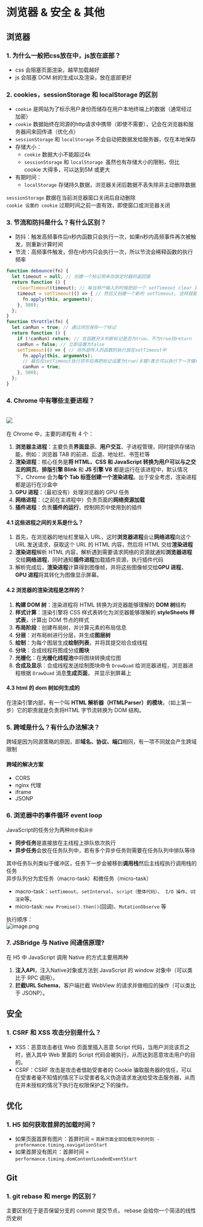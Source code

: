 # 浏览器 &amp; 安全 &amp; 其他

## 浏览器
### 1. 为什么一般把css放在<head></head>中，js放在<body>底部？

- css 会阻塞页面渲染，越早加载越好
- js 会阻塞 DOM 树的生成以及渲染，放在底部更好

### 2. cookies，sessionStorage 和 localStorage 的区别

- `cookie` 是网站为了标示用户身份而储存在用户本地终端上的数据（通常经过加密）
- `cookie` 数据始终在同源的http请求中携带（即使不需要），记会在浏览器和服务器间来回传递（优化点）
- `sessionStorage` 和 `localStorage` 不会自动把数据发给服务器，仅在本地保存
- 存储大小：
   - `cookie` 数据大小不能超过4k
   - `sessionStorage` 和 `localStorage `虽然也有存储大小的限制，但比 cookie 大得多，可以达到5M 或更大
- 有期时间：
   - `localStorage` 存储持久数据，浏览器关闭后数据不丢失除非主动删除数据

`sessionStorage` 数据在当前浏览器窗口关闭后自动删除<br />`cookie 设置的 cookie` 过期时间之前一直有效，即使窗口或浏览器关闭

### 3. 节流和防抖是什么？有什么区别？

- 防抖：触发高频事件后n秒内函数只会执行一次，如果n秒内高频事件再次被触发，则重新计算时间
- 节流：高频事件触发，但在n秒内只会执行一次，所以节流会稀释函数的执行频率

```javascript
function debounce(fn) {
  let timeout = null; // 创建一个标记用来存放定时器的返回值
  return function () {
    clearTimeout(timeout); // 每当用户输入的时候把前一个 setTimeout clear 掉
    timeout = setTimeout(() => { // 然后又创建一个新的 setTimeout, 这样就能保证输入字符后的 interval 间隔内如果还有字符输入的话，就不会执行 fn 函数
      fn.apply(this, arguments);
    }, 500);
  };
}
function throttle(fn) {
  let canRun = true; // 通过闭包保存一个标记
  return function () {
    if (!canRun) return; // 在函数开头判断标记是否为true，不为true则return
    canRun = false; // 立即设置为false
    setTimeout(() => { // 将外部传入的函数的执行放在setTimeout中
      fn.apply(this, arguments);
      // 最后在setTimeout执行完毕后再把标记设置为true(关键)表示可以执行下一次循环了。当定时器没有执行的时候标记永远是false，在开头被return掉
      canRun = true;
    }, 500);
  };
}
```

### 4. Chrome 中有哪些主要进程？

<br />![](https://cdn.nlark.com/yuque/0/2021/jpeg/2637095/1610263364905-a75c9099-9ba6-45bb-b771-30257ecdaa26.jpeg#align=left&display=inline&height=956&margin=%5Bobject%20Object%5D&originHeight=956&originWidth=2208&size=0&status=done&style=none&width=2208)<br />
<br />在 Chrome 中，主要的进程有 4 个：

1. **浏览器主进程**：主要负责**界面显示**、**用户交互**、子进程管理，同时提供存储功能，例如：浏览器 TAB 的前进、后退、地址栏、书签栏等
1. **渲染进程**：核心任务是**将 HTML、CSS 和 JavaScript 转换为用户可以与之交互的网页**。**排版引擎 Blink** 和 **JS 引擎 V8** 都是运行在该进程中，默认情况下，Chrome 会为**每个 Tab 标签创建一个渲染进程**。出于安全考虑，渲染进程都是运行在沙盒中
1. **GPU 进程**：（最初没有）处理浏览器的 GPU 任务
1. **网络进程**：（之前在主进程中）负责页面的**网络资源加载**
1. **插件进程**：负责**插件的运行**，控制网页中使用到的插件

#### 4.1 这些进程之间的关系是什么？

1. 首先，在浏览器的地址栏里输入 URL，这时**浏览器进程**会让**网络进程**向这个 URL 发送请求，获取这个 URL 的 HTML 内容，然后将 HTML 交给**渲染进程**
1. **渲染进程**解析 HTML 内容，解析遇到需要请求网络的资源就通知**浏览器进程**交给**网络进程**，同时通知**插件进程**加载插件资源，执行插件代码
1. 解析完成后，**渲染进程**计算得到图像帧，并将这些图像帧交给**GPU 进程**，**GPU 进程**将其转化为图像显示屏幕。

#### 4.2 浏览器的渲染流程是怎样的？

1. **构建 DOM 树**：渲染进程将 HTML 转换为浏览器能够理解的 **DOM 树**结构
1. **样式计算**：渲染引擎将 CSS 样式表转化为浏览器能够理解的 **styleSheets 样式表**，计算出 DOM 节点的样式
1. **布局阶段**：创建布局树，并计算元素的布局信息
1. **分层**：对布局树进行分层，并生成**图层树**
1. **绘制**：为每个图层生成**绘制列表**，并将其提交给合成线程
1. **分块**：合成线程将图成分成**图块**
1. **光栅化**：在**光栅化线程池**中将图块转换成位图
1. **合成及显示**：合成线程发送绘制图块命令 `DrowQuad` 给浏览器进程，浏览器进程根据 `DrawQuad` 消息**生成页面**，
并显示到屏幕上

#### 4.3 html 的 dom 树如何生成的
在渲染引擎内部，有一个叫 **HTML 解析器（HTMLParser）的模块**，（如上第一步）它的职责就是负责将HTML 字节流转换为 DOM 结构。

### 5. 跨域是什么？有什么办法解决？
跨域是因为同源策略的原因，即**域名、协议、端口**相同，有一项不同就会产生跨域限制

#### 跨域的解决方案

- CORS
- nginx 代理
- iframe
- JSONP

### 6. 浏览器中的事件循环 event loop
JavaScript的任务分为两种`同步`和`异步`

- **同步任务**是直接放在主线程上排队依次执行
- **异步任务**会放在任务队列中，若有多个异步任务则需要在任务队列中排队等待

其中任务队列类似于缓冲区，任务下一步会被移到**调用栈**然后主线程执行调用栈的任务<br />异步队列分为宏任务（macro-task）和微任务（micro-task）

- macro-task：`setTimeout`、`setInterval`、`script（整体代码）`、` I/O 操作`、`UI 渲染`等。
- micro-task: `new Promise().then()`(回调)、`MutationObserve` 等

执行顺序：<br />![image.png](https://cdn.nlark.com/yuque/0/2020/png/102736/1603865746446-e374b779-8f29-4f89-acb3-3ef65e4ef584.png#align=left&display=inline&height=480&margin=%5Bobject%20Object%5D&name=image.png&originHeight=960&originWidth=1146&size=573690&status=done&style=none&width=573)
### 7. JSBridge 与 Native 间通信原理?
在 H5 中 JavaScript 调用 Native 的方式主要用两种

1. **注入API**，注入Native对象或方法到 JavaScript 的 window 对象中（可以类比于 RPC 调用）。
1. **拦截URL Schema**，客户端拦截 WebView 的请求并做相应的操作（可以类比于 JSONP）。

## 安全

### 1. CSRF 和 XSS 攻击分别是什么？

- XSS：恶意攻击者往 Web 页面里插入恶意 Script 代码，当用户浏览该页之时，嵌入其中 Web 里面的 Script 代码会被执行，从而达到恶意攻击用户的目的。
- CSRF：CSRF 攻击是攻击者借助受害者的 Cookie 骗取服务器的信任，可以在受害者毫不知情的情况下以受害者名义伪造请求发送给受攻击服务器，从而在并未授权的情况下执行在权限保护之下的操作。

## 优化

### 1. H5 如何获取首屏的加载时间？

- 如果页面首屏有图片：首屏时间 = `首屏页面全部加载完毕的时刻 - preformance.timing.navigationStart`
- 如果首屏没有图片：首屏时间 =  `performance.timing.domContentLoadedEventStart`  
## Git

### 1. git rebase 和 merge 的区别？
主要区别在于是否保留分支的 commit 提交节点， rebase 会给你一个简洁的线性历史树

